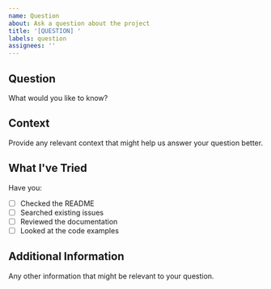 ```yaml
---
name: Question
about: Ask a question about the project
title: '[QUESTION] '
labels: question
assignees: ''
---
```


## Question

What would you like to know?

## Context

Provide any relevant context that might help us answer your question better.

## What I've Tried

Have you:

- [ ] Checked the README
- [ ] Searched existing issues
- [ ] Reviewed the documentation
- [ ] Looked at the code examples

## Additional Information

Any other information that might be relevant to your question.

